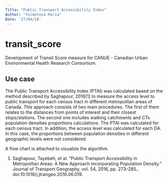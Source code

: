 ```yaml
---
Title: "Public Transport Accessibility Index"
Author: "Yulmetova Maria"
Date: '27/04/18'
---
```


# transit_score

Development of Transit Score measure for CANUE - Canadian Urban Environmental Health Research Consortium. 


## Use case
The Public Transport Accessibility Index (PTAI) was calculated based on the method described by Saghapour, 2016[1] to measure the access level to public transport for each census tract in different metropolitan areas of Canada. 
This approach consists of two main procedures. The first of them relates to the distances from points of interest and their closest stops/stations. The second one includes walking catchments and CTs population densities proportions calculations. The PTAI was calculated for each census tract.
In addition, the access level was calculated for each DA. In this case, the proportions between population densities in different geographic levels were not considered.

A flow chart is attached to visualize the algorithm.

1. Saghapour, Tayebeh, et al. “Public Transport Accessibility in Metropolitan Areas: A New Approach Incorporating Population Density.” Journal of Transport Geography, vol. 54, 2016, pp. 273–285., doi:10.1016/j.jtrangeo.2016.06.019.
